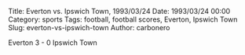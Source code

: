 Title: Everton vs. Ipswich Town, 1993/03/24
Date: 1993/03/24 00:00
Category: sports
Tags: football, football scores, Everton, Ipswich Town
Slug: everton-vs-ipswich-town
Author: carbonero


Everton 3 - 0 Ipswich Town
